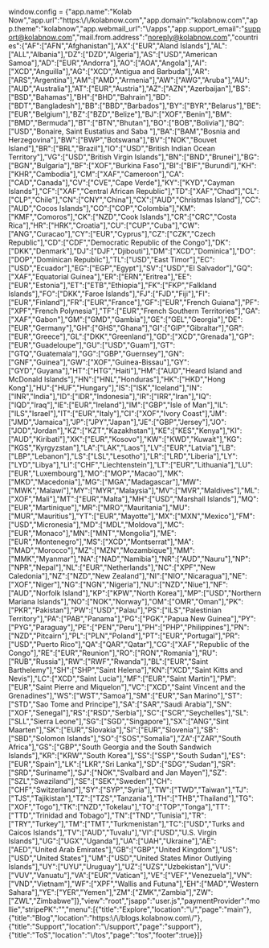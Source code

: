 window.config = {"app.name":"Kolab Now","app.url":"https:\\/\\/kolabnow.com","app.domain":"kolabnow.com","app.theme":"kolabnow","app.webmail\_url":"\\/apps","app.support\_email":"support@kolabnow.com","mail.from.address":"noreply@kolabnow.com","countries":{"AF":\["AFN","Afghanistan"\],"AX":\["EUR","Aland Islands"\],"AL":\["ALL","Albania"\],"DZ":\["DZD","Algeria"\],"AS":\["USD","American Samoa"\],"AD":\["EUR","Andorra"\],"AO":\["AOA","Angola"\],"AI":\["XCD","Anguilla"\],"AG":\["XCD","Antigua and Barbuda"\],"AR":\["ARS","Argentina"\],"AM":\["AMD","Armenia"\],"AW":\["AWG","Aruba"\],"AU":\["AUD","Australia"\],"AT":\["EUR","Austria"\],"AZ":\["AZN","Azerbaijan"\],"BS":\["BSD","Bahamas"\],"BH":\["BHD","Bahrain"\],"BD":\["BDT","Bangladesh"\],"BB":\["BBD","Barbados"\],"BY":\["BYR","Belarus"\],"BE":\["EUR","Belgium"\],"BZ":\["BZD","Belize"\],"BJ":\["XOF","Benin"\],"BM":\["BMD","Bermuda"\],"BT":\["BTN","Bhutan"\],"BO":\["BOB","Bolivia"\],"BQ":\["USD","Bonaire, Saint Eustatius and Saba "\],"BA":\["BAM","Bosnia and Herzegovina"\],"BW":\["BWP","Botswana"\],"BV":\["NOK","Bouvet Island"\],"BR":\["BRL","Brazil"\],"IO":\["USD","British Indian Ocean Territory"\],"VG":\["USD","British Virgin Islands"\],"BN":\["BND","Brunei"\],"BG":\["BGN","Bulgaria"\],"BF":\["XOF","Burkina Faso"\],"BI":\["BIF","Burundi"\],"KH":\["KHR","Cambodia"\],"CM":\["XAF","Cameroon"\],"CA":\["CAD","Canada"\],"CV":\["CVE","Cape Verde"\],"KY":\["KYD","Cayman Islands"\],"CF":\["XAF","Central African Republic"\],"TD":\["XAF","Chad"\],"CL":\["CLP","Chile"\],"CN":\["CNY","China"\],"CX":\["AUD","Christmas Island"\],"CC":\["AUD","Cocos Islands"\],"CO":\["COP","Colombia"\],"KM":\["KMF","Comoros"\],"CK":\["NZD","Cook Islands"\],"CR":\["CRC","Costa Rica"\],"HR":\["HRK","Croatia"\],"CU":\["CUP","Cuba"\],"CW":\["ANG","Curacao"\],"CY":\["EUR","Cyprus"\],"CZ":\["CZK","Czech Republic"\],"CD":\["CDF","Democratic Republic of the Congo"\],"DK":\["DKK","Denmark"\],"DJ":\["DJF","Djibouti"\],"DM":\["XCD","Dominica"\],"DO":\["DOP","Dominican Republic"\],"TL":\["USD","East Timor"\],"EC":\["USD","Ecuador"\],"EG":\["EGP","Egypt"\],"SV":\["USD","El Salvador"\],"GQ":\["XAF","Equatorial Guinea"\],"ER":\["ERN","Eritrea"\],"EE":\["EUR","Estonia"\],"ET":\["ETB","Ethiopia"\],"FK":\["FKP","Falkland Islands"\],"FO":\["DKK","Faroe Islands"\],"FJ":\["FJD","Fiji"\],"FI":\["EUR","Finland"\],"FR":\["EUR","France"\],"GF":\["EUR","French Guiana"\],"PF":\["XPF","French Polynesia"\],"TF":\["EUR","French Southern Territories"\],"GA":\["XAF","Gabon"\],"GM":\["GMD","Gambia"\],"GE":\["GEL","Georgia"\],"DE":\["EUR","Germany"\],"GH":\["GHS","Ghana"\],"GI":\["GIP","Gibraltar"\],"GR":\["EUR","Greece"\],"GL":\["DKK","Greenland"\],"GD":\["XCD","Grenada"\],"GP":\["EUR","Guadeloupe"\],"GU":\["USD","Guam"\],"GT":\["GTQ","Guatemala"\],"GG":\["GBP","Guernsey"\],"GN":\["GNF","Guinea"\],"GW":\["XOF","Guinea-Bissau"\],"GY":\["GYD","Guyana"\],"HT":\["HTG","Haiti"\],"HM":\["AUD","Heard Island and McDonald Islands"\],"HN":\["HNL","Honduras"\],"HK":\["HKD","Hong Kong"\],"HU":\["HUF","Hungary"\],"IS":\["ISK","Iceland"\],"IN":\["INR","India"\],"ID":\["IDR","Indonesia"\],"IR":\["IRR","Iran"\],"IQ":\["IQD","Iraq"\],"IE":\["EUR","Ireland"\],"IM":\["GBP","Isle of Man"\],"IL":\["ILS","Israel"\],"IT":\["EUR","Italy"\],"CI":\["XOF","Ivory Coast"\],"JM":\["JMD","Jamaica"\],"JP":\["JPY","Japan"\],"JE":\["GBP","Jersey"\],"JO":\["JOD","Jordan"\],"KZ":\["KZT","Kazakhstan"\],"KE":\["KES","Kenya"\],"KI":\["AUD","Kiribati"\],"XK":\["EUR","Kosovo"\],"KW":\["KWD","Kuwait"\],"KG":\["KGS","Kyrgyzstan"\],"LA":\["LAK","Laos"\],"LV":\["EUR","Latvia"\],"LB":\["LBP","Lebanon"\],"LS":\["LSL","Lesotho"\],"LR":\["LRD","Liberia"\],"LY":\["LYD","Libya"\],"LI":\["CHF","Liechtenstein"\],"LT":\["EUR","Lithuania"\],"LU":\["EUR","Luxembourg"\],"MO":\["MOP","Macao"\],"MK":\["MKD","Macedonia"\],"MG":\["MGA","Madagascar"\],"MW":\["MWK","Malawi"\],"MY":\["MYR","Malaysia"\],"MV":\["MVR","Maldives"\],"ML":\["XOF","Mali"\],"MT":\["EUR","Malta"\],"MH":\["USD","Marshall Islands"\],"MQ":\["EUR","Martinique"\],"MR":\["MRO","Mauritania"\],"MU":\["MUR","Mauritius"\],"YT":\["EUR","Mayotte"\],"MX":\["MXN","Mexico"\],"FM":\["USD","Micronesia"\],"MD":\["MDL","Moldova"\],"MC":\["EUR","Monaco"\],"MN":\["MNT","Mongolia"\],"ME":\["EUR","Montenegro"\],"MS":\["XCD","Montserrat"\],"MA":\["MAD","Morocco"\],"MZ":\["MZN","Mozambique"\],"MM":\["MMK","Myanmar"\],"NA":\["NAD","Namibia"\],"NR":\["AUD","Nauru"\],"NP":\["NPR","Nepal"\],"NL":\["EUR","Netherlands"\],"NC":\["XPF","New Caledonia"\],"NZ":\["NZD","New Zealand"\],"NI":\["NIO","Nicaragua"\],"NE":\["XOF","Niger"\],"NG":\["NGN","Nigeria"\],"NU":\["NZD","Niue"\],"NF":\["AUD","Norfolk Island"\],"KP":\["KPW","North Korea"\],"MP":\["USD","Northern Mariana Islands"\],"NO":\["NOK","Norway"\],"OM":\["OMR","Oman"\],"PK":\["PKR","Pakistan"\],"PW":\["USD","Palau"\],"PS":\["ILS","Palestinian Territory"\],"PA":\["PAB","Panama"\],"PG":\["PGK","Papua New Guinea"\],"PY":\["PYG","Paraguay"\],"PE":\["PEN","Peru"\],"PH":\["PHP","Philippines"\],"PN":\["NZD","Pitcairn"\],"PL":\["PLN","Poland"\],"PT":\["EUR","Portugal"\],"PR":\["USD","Puerto Rico"\],"QA":\["QAR","Qatar"\],"CG":\["XAF","Republic of the Congo"\],"RE":\["EUR","Reunion"\],"RO":\["RON","Romania"\],"RU":\["RUB","Russia"\],"RW":\["RWF","Rwanda"\],"BL":\["EUR","Saint Barthelemy"\],"SH":\["SHP","Saint Helena"\],"KN":\["XCD","Saint Kitts and Nevis"\],"LC":\["XCD","Saint Lucia"\],"MF":\["EUR","Saint Martin"\],"PM":\["EUR","Saint Pierre and Miquelon"\],"VC":\["XCD","Saint Vincent and the Grenadines"\],"WS":\["WST","Samoa"\],"SM":\["EUR","San Marino"\],"ST":\["STD","Sao Tome and Principe"\],"SA":\["SAR","Saudi Arabia"\],"SN":\["XOF","Senegal"\],"RS":\["RSD","Serbia"\],"SC":\["SCR","Seychelles"\],"SL":\["SLL","Sierra Leone"\],"SG":\["SGD","Singapore"\],"SX":\["ANG","Sint Maarten"\],"SK":\["EUR","Slovakia"\],"SI":\["EUR","Slovenia"\],"SB":\["SBD","Solomon Islands"\],"SO":\["SOS","Somalia"\],"ZA":\["ZAR","South Africa"\],"GS":\["GBP","South Georgia and the South Sandwich Islands"\],"KR":\["KRW","South Korea"\],"SS":\["SSP","South Sudan"\],"ES":\["EUR","Spain"\],"LK":\["LKR","Sri Lanka"\],"SD":\["SDG","Sudan"\],"SR":\["SRD","Suriname"\],"SJ":\["NOK","Svalbard and Jan Mayen"\],"SZ":\["SZL","Swaziland"\],"SE":\["SEK","Sweden"\],"CH":\["CHF","Switzerland"\],"SY":\["SYP","Syria"\],"TW":\["TWD","Taiwan"\],"TJ":\["TJS","Tajikistan"\],"TZ":\["TZS","Tanzania"\],"TH":\["THB","Thailand"\],"TG":\["XOF","Togo"\],"TK":\["NZD","Tokelau"\],"TO":\["TOP","Tonga"\],"TT":\["TTD","Trinidad and Tobago"\],"TN":\["TND","Tunisia"\],"TR":\["TRY","Turkey"\],"TM":\["TMT","Turkmenistan"\],"TC":\["USD","Turks and Caicos Islands"\],"TV":\["AUD","Tuvalu"\],"VI":\["USD","U.S. Virgin Islands"\],"UG":\["UGX","Uganda"\],"UA":\["UAH","Ukraine"\],"AE":\["AED","United Arab Emirates"\],"GB":\["GBP","United Kingdom"\],"US":\["USD","United States"\],"UM":\["USD","United States Minor Outlying Islands"\],"UY":\["UYU","Uruguay"\],"UZ":\["UZS","Uzbekistan"\],"VU":\["VUV","Vanuatu"\],"VA":\["EUR","Vatican"\],"VE":\["VEF","Venezuela"\],"VN":\["VND","Vietnam"\],"WF":\["XPF","Wallis and Futuna"\],"EH":\["MAD","Western Sahara"\],"YE":\["YER","Yemen"\],"ZM":\["ZMK","Zambia"\],"ZW":\["ZWL","Zimbabwe"\]},"view":"root","jsapp":"user.js","paymentProvider":"mollie","stripePK":"","menu":\[{"title":"Explore","location":"\\/","page":"main"},{"title":"Blog","location":"https:\\/\\/blogs.kolabnow.com\\/"},{"title":"Support","location":"\\/support","page":"support"},{"title":"ToS","location":"\\/tos","page":"tos","footer":true}\]}